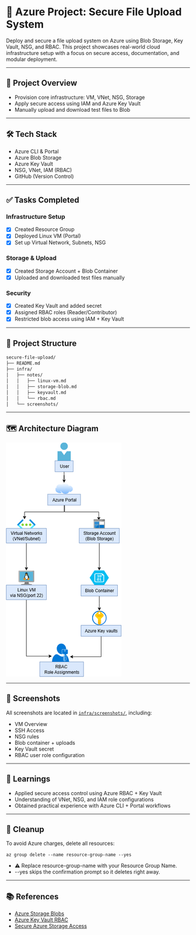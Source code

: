 # 🔐 Azure Project: Secure File Upload System

Deploy and secure a file upload system on Azure using Blob Storage, Key Vault, NSG, and RBAC. This project showcases real-world cloud infrastructure setup with a focus on secure access, documentation, and modular deployment.

---

## 📌 Project Overview

- Provision core infrastructure: VM, VNet, NSG, Storage
- Apply secure access using IAM and Azure Key Vault
- Manually upload and download test files to Blob

---

## 🛠️ Tech Stack

- Azure CLI & Portal
- Azure Blob Storage
- Azure Key Vault
- NSG, VNet, IAM (RBAC)
- GitHub (Version Control)

---

## ✅ Tasks Completed

### Infrastructure Setup
- [x] Created Resource Group
- [x] Deployed Linux VM (Portal)
- [x] Set up Virtual Network, Subnets, NSG

### Storage & Upload
- [x] Created Storage Account + Blob Container
- [x]  Uploaded and downloaded test files manually

### Security
- [x] Created Key Vault and added secret
- [x] Assigned RBAC roles (Reader/Contributor)
- [x] Restricted blob access using IAM + Key Vault

---

## 📁 Project Structure

```plaintext
secure-file-upload/
├── README.md
├── infra/
│   ├── notes/
│   │   ├── linux-vm.md
│   │   ├── storage-blob.md
│   │   ├── keyvault.md
│   │   └── rbac.md
│   └── screenshots/
```



---

## 🗺️ Architecture Diagram

![Architecture Diagram](infra/screenshots/architecture-diagram.png)

--- 
## 📸 Screenshots

All screenshots are located in [`infra/screenshots/`](infra/screenshots/), including:

- VM Overview
- SSH Access
- NSG rules  
- Blob container + uploads  
- Key Vault secret  
- RBAC user role configuration

---

## 🧠 Learnings

- Applied secure access control using Azure RBAC + Key Vault
- Understanding of VNet, NSG, and IAM role configurations
- Obtained practical experience with Azure CLI + Portal workflows

---

## 🧹 Cleanup
To avoid Azure charges, delete all resources:
```
az group delete --name resource-group-name --yes
```
- ⚠️ Replace resource-group-name with your Resource Group Name.
- --yes skips the confirmation prompt so it deletes right away.

---
## 📚 References

- [Azure Storage Blobs](https://learn.microsoft.com/en-us/azure/storage/blobs/)
- [Azure Key Vault RBAC](https://learn.microsoft.com/en-us/azure/key-vault/general/rbac-guide)
- [Secure Azure Storage Access](https://learn.microsoft.com/en-us/azure/storage/common/storage-auth)


